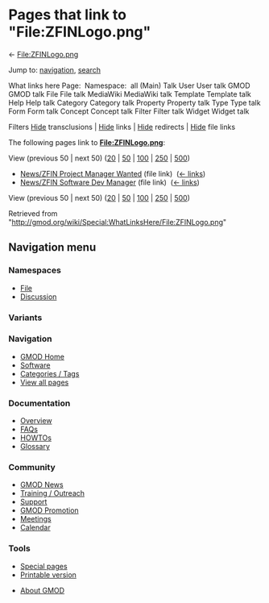 <div id="mw-page-base" class="noprint">

</div>

<div id="mw-head-base" class="noprint">

</div>

<div id="content" class="mw-body" role="main">

<span id="top"></span>

<div id="mw-js-message" style="display:none;">

</div>



# <span dir="auto">Pages that link to "File:ZFINLogo.png"</span>

<div id="bodyContent">

<div id="contentSub">

← [File:ZFINLogo.png](/wiki/File:ZFINLogo.png "File:ZFINLogo.png")

</div>

<div id="jump-to-nav" class="mw-jump">

Jump to: [navigation](#mw-navigation), [search](#p-search)

</div>

<div id="mw-content-text">

What links here Page:  Namespace:  all (Main) Talk User User talk GMOD
GMOD talk File File talk MediaWiki MediaWiki talk Template Template talk
Help Help talk Category Category talk Property Property talk Type Type
talk Form Form talk Concept Concept talk Filter Filter talk Widget
Widget talk

Filters
[Hide](/mediawiki/index.php?title=Special:WhatLinksHere/File:ZFINLogo.png&hidetrans=1 "Special:WhatLinksHere/File:ZFINLogo.png")
transclusions \|
[Hide](/mediawiki/index.php?title=Special:WhatLinksHere/File:ZFINLogo.png&hidelinks=1 "Special:WhatLinksHere/File:ZFINLogo.png")
links \|
[Hide](/mediawiki/index.php?title=Special:WhatLinksHere/File:ZFINLogo.png&hideredirs=1 "Special:WhatLinksHere/File:ZFINLogo.png")
redirects \|
[Hide](/mediawiki/index.php?title=Special:WhatLinksHere/File:ZFINLogo.png&hideimages=1 "Special:WhatLinksHere/File:ZFINLogo.png")
file links

The following pages link to
**[File:ZFINLogo.png](/wiki/File:ZFINLogo.png "File:ZFINLogo.png")**:

View (previous 50 \| next 50)
([20](/mediawiki/index.php?title=Special:WhatLinksHere/File:ZFINLogo.png&limit=20 "Special:WhatLinksHere/File:ZFINLogo.png")
\|
[50](/mediawiki/index.php?title=Special:WhatLinksHere/File:ZFINLogo.png&limit=50 "Special:WhatLinksHere/File:ZFINLogo.png")
\|
[100](/mediawiki/index.php?title=Special:WhatLinksHere/File:ZFINLogo.png&limit=100 "Special:WhatLinksHere/File:ZFINLogo.png")
\|
[250](/mediawiki/index.php?title=Special:WhatLinksHere/File:ZFINLogo.png&limit=250 "Special:WhatLinksHere/File:ZFINLogo.png")
\|
[500](/mediawiki/index.php?title=Special:WhatLinksHere/File:ZFINLogo.png&limit=500 "Special:WhatLinksHere/File:ZFINLogo.png"))

- [News/ZFIN Project Manager
  Wanted](/wiki/News/ZFIN_Project_Manager_Wanted "News/ZFIN Project Manager Wanted")
  (file link) ‎ <span class="mw-whatlinkshere-tools">([←
  links](/mediawiki/index.php?title=Special:WhatLinksHere&target=News%2FZFIN+Project+Manager+Wanted "Special:WhatLinksHere"))</span>
- [News/ZFIN Software Dev
  Manager](/wiki/News/ZFIN_Software_Dev_Manager "News/ZFIN Software Dev Manager")
  (file link) ‎ <span class="mw-whatlinkshere-tools">([←
  links](/mediawiki/index.php?title=Special:WhatLinksHere&target=News%2FZFIN+Software+Dev+Manager "Special:WhatLinksHere"))</span>

View (previous 50 \| next 50)
([20](/mediawiki/index.php?title=Special:WhatLinksHere/File:ZFINLogo.png&limit=20 "Special:WhatLinksHere/File:ZFINLogo.png")
\|
[50](/mediawiki/index.php?title=Special:WhatLinksHere/File:ZFINLogo.png&limit=50 "Special:WhatLinksHere/File:ZFINLogo.png")
\|
[100](/mediawiki/index.php?title=Special:WhatLinksHere/File:ZFINLogo.png&limit=100 "Special:WhatLinksHere/File:ZFINLogo.png")
\|
[250](/mediawiki/index.php?title=Special:WhatLinksHere/File:ZFINLogo.png&limit=250 "Special:WhatLinksHere/File:ZFINLogo.png")
\|
[500](/mediawiki/index.php?title=Special:WhatLinksHere/File:ZFINLogo.png&limit=500 "Special:WhatLinksHere/File:ZFINLogo.png"))

</div>

<div class="printfooter">

Retrieved from
"<http://gmod.org/wiki/Special:WhatLinksHere/File:ZFINLogo.png>"

</div>

<div id="catlinks" class="catlinks catlinks-allhidden">

</div>

<div class="visualClear">

</div>

</div>

</div>

<div id="mw-navigation">

## Navigation menu

<div id="mw-head">



<div id="left-navigation">

<div id="p-namespaces" class="vectorTabs" role="navigation"
aria-labelledby="p-namespaces-label">

### Namespaces

- <span id="ca-nstab-image"><a href="/wiki/File:ZFINLogo.png" accesskey="c"
  title="View the file page [c]">File</a></span>
- <span id="ca-talk"><a
  href="/mediawiki/index.php?title=File_talk:ZFINLogo.png&amp;action=edit&amp;redlink=1"
  accesskey="t"
  title="Discussion about the content page [t]">Discussion</a></span>

</div>

<div id="p-variants" class="vectorMenu emptyPortlet" role="navigation"
aria-labelledby="p-variants-label">

### 

### Variants[](#)

<div class="menu">

</div>

</div>

</div>





</div>

</div>

</div>

<div id="mw-panel">

<div id="p-logo" role="banner">

<a href="/wiki/Main_Page"
style="background-image: url(http://gmod.org/images/GMOD-cogs.png);"
title="Visit the main page"></a>

</div>

<div id="p-Navigation" class="portal" role="navigation"
aria-labelledby="p-Navigation-label">

### Navigation

<div class="body">

- <span id="n-GMOD-Home">[GMOD Home](/wiki/Main_Page)</span>
- <span id="n-Software">[Software](/wiki/GMOD_Components)</span>
- <span id="n-Categories-.2F-Tags">[Categories /
  Tags](/wiki/Categories)</span>
- <span id="n-View-all-pages">[View all
  pages](/wiki/Special:AllPages)</span>

</div>

</div>

<div id="p-Documentation" class="portal" role="navigation"
aria-labelledby="p-Documentation-label">

### Documentation

<div class="body">

- <span id="n-Overview">[Overview](/wiki/Overview)</span>
- <span id="n-FAQs">[FAQs](/wiki/Category:FAQ)</span>
- <span id="n-HOWTOs">[HOWTOs](/wiki/Category:HOWTO)</span>
- <span id="n-Glossary">[Glossary](/wiki/Glossary)</span>

</div>

</div>

<div id="p-Community" class="portal" role="navigation"
aria-labelledby="p-Community-label">

### Community

<div class="body">

- <span id="n-GMOD-News">[GMOD News](/wiki/GMOD_News)</span>
- <span id="n-Training-.2F-Outreach">[Training /
  Outreach](/wiki/Training_and_Outreach)</span>
- <span id="n-Support">[Support](/wiki/Support)</span>
- <span id="n-GMOD-Promotion">[GMOD
  Promotion](/wiki/GMOD_Promotion)</span>
- <span id="n-Meetings">[Meetings](/wiki/Meetings)</span>
- <span id="n-Calendar">[Calendar](/wiki/Calendar)</span>

</div>

</div>

<div id="p-tb" class="portal" role="navigation"
aria-labelledby="p-tb-label">

### Tools

<div class="body">

- <span id="t-specialpages"><a href="/wiki/Special:SpecialPages" accesskey="q"
  title="A list of all special pages [q]">Special pages</a></span>
- <span id="t-print"><a
  href="/mediawiki/index.php?title=Special:WhatLinksHere/File:ZFINLogo.png&amp;printable=yes"
  rel="alternate" accesskey="p"
  title="Printable version of this page [p]">Printable version</a></span>

</div>

</div>

</div>

</div>

<div id="footer" role="contentinfo">

- <span id="footer-places-about">[About
  GMOD](/wiki/GMOD:About "GMOD:About")</span>

<!-- -->






</div>
